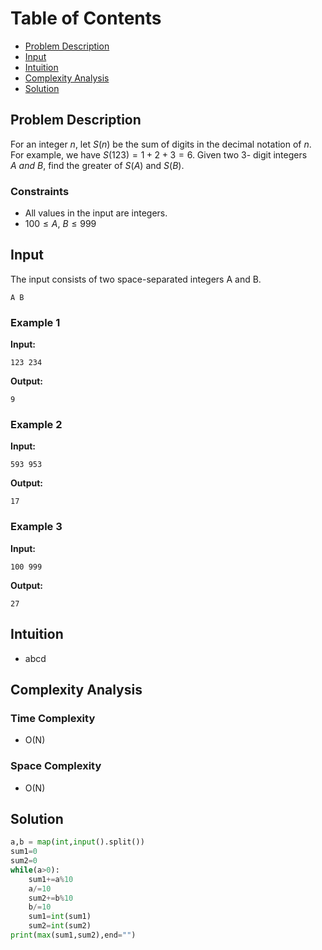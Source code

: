# Table of Contents

- [Problem Description](#problem-description)
- [Input](#input)
- [Intuition](#intuition)
- [Complexity Analysis](#complexity-analysis)
- [Solution](#solution)

## Problem Description

For an integer $n$, let $S(n)$ be the sum of digits in the decimal notation of $n$. For example, we have
$S(123)=1+2+3=6$. Given two $3$- digit integers $A\ and\ B$, find the greater of $S(A)$ and $S(B)$.

### Constraints

- All values in the input are integers.
- $100 \leq A,\ B \leq 999$

## Input

The input consists of two space-separated integers A and B.

```plain
A B
```

### Example 1

**Input:**

```plain
123 234
```

**Output:**

```plain
9
```

### Example 2

**Input:**

```plain
593 953
```

**Output:**

```plain
17
```

### Example 3

**Input:**

```plain
100 999
```

**Output:**

```plain
27
```

## Intuition

- abcd

## Complexity Analysis

### Time Complexity

- O(N)

### Space Complexity

- O(N)

## Solution

```python
a,b = map(int,input().split())
sum1=0
sum2=0
while(a>0):
    sum1+=a%10
    a/=10
    sum2+=b%10
    b/=10
    sum1=int(sum1)
    sum2=int(sum2)
print(max(sum1,sum2),end="")
```
